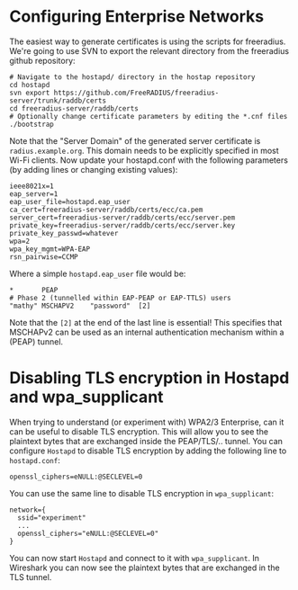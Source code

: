 # Configuring Enterprise Networks

The easiest way to generate certificates is using the scripts for freeradius.
We're going to use SVN to export the relevant directory from the freeradius github repository:

	# Navigate to the hostapd/ directory in the hostap repository
	cd hostapd
	svn export https://github.com/FreeRADIUS/freeradius-server/trunk/raddb/certs
	cd freeradius-server/raddb/certs
	# Optionally change certificate parameters by editing the *.cnf files
	./bootstrap

Note that the "Server Domain" of the generated server certificate is `radius.example.org`.
This domain needs to be explicitly specified in most Wi-Fi clients.
Now update your hostapd.conf with the following parameters (by adding lines or changing existing values):

	ieee8021x=1
	eap_server=1
	eap_user_file=hostapd.eap_user
	ca_cert=freeradius-server/raddb/certs/ecc/ca.pem
	server_cert=freeradius-server/raddb/certs/ecc/server.pem
	private_key=freeradius-server/raddb/certs/ecc/server.key
	private_key_passwd=whatever
	wpa=2
	wpa_key_mgmt=WPA-EAP
	rsn_pairwise=CCMP

Where a simple `hostapd.eap_user` file would be:

	*		PEAP
	# Phase 2 (tunnelled within EAP-PEAP or EAP-TTLS) users
	"mathy"	MSCHAPV2	"password"	[2]

Note that the `[2]` at the end of the last line is essential! This specifies that MSCHAPv2
can be used as an internal authentication mechanism within a (PEAP) tunnel.


# Disabling TLS encryption in Hostapd and wpa_supplicant

When trying to understand (or experiment with) WPA2/3 Enterprise, can it can be useful to disable TLS encryption.
This will allow you to see the plaintext bytes that are exchanged inside the PEAP/TLS/.. tunnel. You can configure
`Hostapd` to disable TLS encryption by adding the following line to `hostapd.conf`:

```
openssl_ciphers=eNULL:@SECLEVEL=0
```

You can use the same line to disable TLS encryption in `wpa_supplicant`:

```
network={
  ssid="experiment"
  ...
  openssl_ciphers="eNULL:@SECLEVEL=0"
}
```

You can now start `Hostapd` and connect to it with `wpa_supplicant`. In Wireshark you can now see the plaintext bytes
that are exchanged in the TLS tunnel.
